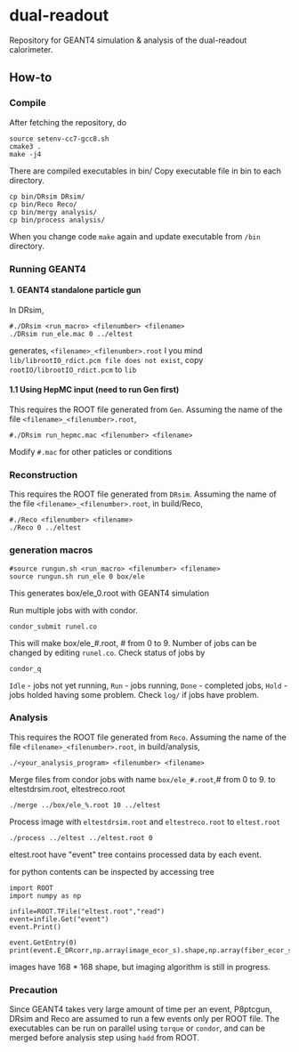# dual-readout
Repository for GEANT4 simulation &amp; analysis of the dual-readout calorimeter.

## How-to
### Compile
After fetching the repository, do

    source setenv-cc7-gcc8.sh
    cmake3 .
    make -j4

There are compiled executables in bin/
Copy executable file in bin to each directory.

    cp bin/DRsim DRsim/
    cp bin/Reco Reco/
    cp bin/mergy analysis/
    cp bin/process analysis/
    
When you change code `make` again and update executable from `/bin` directory.

### Running GEANT4
#### 1. GEANT4 standalone particle gun
In DRsim,

    #./DRsim <run_macro> <filenumber> <filename>
    ./DRsim run_ele.mac 0 ../eltest

generates, `<filename>_<filenumber>.root`
I you mind `lib/librootIO_rdict.pcm file does not exist`, copy `rootIO/librootIO_rdict.pcm` to `lib`

#### 1.1 Using HepMC input (need to run Gen first)
This requires the ROOT file generated from `Gen`. Assuming the name of the file `<filename>_<filenumber>.root`,

    #./DRsim run_hepmc.mac <filenumber> <filename>  

Modify `#.mac` for other paticles or conditions

### Reconstruction
This requires the ROOT file generated from `DRsim`. Assuming the name of the file `<filename>_<filenumber>.root`, in build/Reco,

    #./Reco <filenumber> <filename>
    ./Reco 0 ../eltest

### generation macros

    #source rungun.sh <run_macro> <filenumber> <filename>
    source rungun.sh run_ele 0 box/ele

This generates box/ele_0.root with GEANT4 simulation

Run multiple jobs with with condor.

    condor_submit runel.co

This will make box/ele_#.root, # from 0 to 9.
Number of jobs can be changed by editing `runel.co`.
Check status of jobs by
    
    condor_q
    
`Idle` - jobs not yet running, `Run` - jobs running, `Done` - completed jobs, `Hold` - jobs holded having some problem.
Check `log/` if jobs have problem.

### Analysis
This requires the ROOT file generated from `Reco`. Assuming the name of the file `<filename>_<filenumber>.root`, in build/analysis,

    ./<your_analysis_program> <filenumber> <filename>

Merge files from condor jobs with name `box/ele_#.root`,# from 0 to 9.
to eltestdrsim.root, eltestreco.root

    ./merge ../box/ele_%.root 10 ../eltest

Process image with `eltestdrsim.root` and `eltestreco.root` to `eltest.root`

    ./process ../eltest ../eltest.root 0

eltest.root have "event" tree contains processed data by each event.

for python contents can be inspected by accessing tree

    import ROOT
    import numpy as np
    
    infile=ROOT.TFile("eltest.root","read")
    event=infile.Get("event")
    event.Print()
    
    event.GetEntry(0)
    print(event.E_DRcorr,np.array(image_ecor_s).shape,np.array(fiber_ecor_s).shape))
    
images have 168 * 168 shape, but imaging algorithm is still in progress.

### Precaution
Since GEANT4 takes very large amount of time per an event, P8ptcgun, DRsim and Reco are assumed to run a few events only per ROOT file. The executables can be run on parallel using `torque` or `condor`, and can be merged before analysis step using `hadd` from ROOT.

